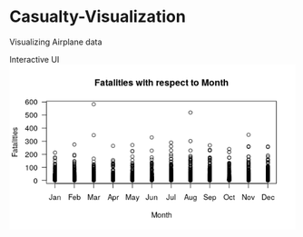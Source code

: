 # Casualty-Visualization
Visualizing Airplane data

Interactive UI
![Fatalities per month](https://github.com/ChaiBapchya/Casualty-Visualization/blob/master/fatvsmonth.png "Fatalities vs Month")
